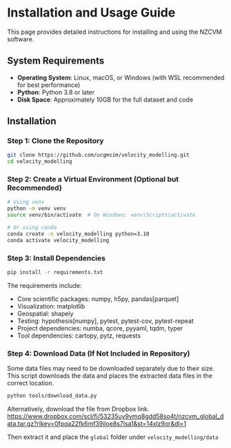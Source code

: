 # Installation and Usage Guide

This page provides detailed instructions for installing and using the NZCVM software.

## System Requirements

- **Operating System**: Linux, macOS, or Windows (with WSL recommended for best performance)
- **Python**: Python 3.8 or later
- **Disk Space**: Approximately 10GB for the full dataset and code

## Installation

### Step 1: Clone the Repository

```bash
git clone https://github.com/ucgmsim/velocity_modelling.git
cd velocity_modelling
```

### Step 2: Create a Virtual Environment (Optional but Recommended)

```bash
# Using venv
python -m venv venv
source venv/bin/activate  # On Windows: venv\Scripts\activate

# Or using conda
conda create -n velocity_modelling python=3.10
conda activate velocity_modelling
```

### Step 3: Install Dependencies

```bash
pip install -r requirements.txt
```

The requirements include:
- Core scientific packages: numpy, h5py, pandas[parquet]
- Visualization: matplotlib
- Geospatial: shapely
- Testing: hypothesis[numpy], pytest, pytest-cov, pytest-repeat
- Project dependencies: numba, qcore, pyyaml, tqdm, typer
- Tool dependencies: cartopy, pytz, requests

### Step 4: Download Data (If Not Included in Repository)

Some data files may need to be downloaded separately due to their size. This script downloads the data and places the extracted data files in the correct location.

```bash
python tools/download_data.py
```

Alternatively, download the file from Dropbox link. 
https://www.dropbox.com/scl/fi/53235uy9vmq8gdd58so4t/nzcvm_global_data.tar.gz?rlkey=0fpqa22fk6mf39iloe8s7lsa1&st=14xlz9or&dl=1

Then extract it and place the `global` folder under `velocity_modelling/data`



